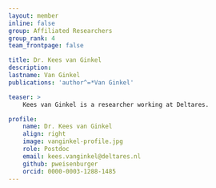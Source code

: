 ```yaml
---
layout: member
inline: false
group: Affiliated Researchers
group_rank: 4
team_frontpage: false

title: Dr. Kees van Ginkel
description: 
lastname: Van Ginkel
publications: 'author^=*Van Ginkel'

teaser: >
    Kees van Ginkel is a researcher working at Deltares.

profile:
    name: Dr. Kees van Ginkel
    align: right
    image: vanginkel-profile.jpg
    role: Postdoc
    email: kees.vanginkel@deltares.nl
    github: pweisenburger
    orcid: 0000-0003-1288-1485
---
```


